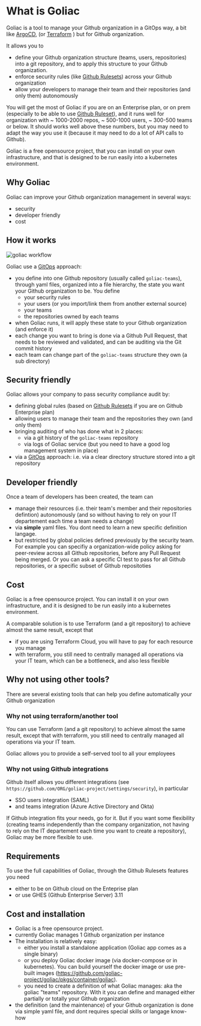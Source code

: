 # What is Goliac

Goliac is a tool to manage your Github organization in a GitOps way, a bit like [ArgoCD](https://argoproj.github.io/argo-cd/), (or [Terraform](https://www.terraform.io/) ) but for Github organization.

It allows you to
- define your Github organization structure (teams, users, repositories) into a git repository, and to apply this structure to your Github organization.
- enforce security rules (like [Github Rulesets](https://docs.github.com/en/repositories/configuring-branches-and-merges-in-your-repository/managing-rulesets/about-rulesets)) across your Github organization
- allow your developers to manage their team and their repositories (and only them) autonomously

You will get the most of Goliac if you are on an Enterprise plan, or on prem (especially to be able to use [Github Ruleset](https://docs.github.com/en/repositories/configuring-branches-and-merges-in-your-repository/managing-rulesets/about-rulesets)), and it runs well for organization with ~ 1000-2000 repos, ~ 500-1000 users, ~ 300-500 teams or below. It should works well above these numbers, but you may need to adapt the way you use it (because it may need to do a lot of API calls to Github).

Goliac is a free opensource project, that you can install on your own infrastructure, and that is designed to be run easily into a kubernetes environment.

## Why Goliac

Goliac can improve your Github organization management in several ways:
- security
- developer friendly
- cost

## How it works

![goliac workflow](images/goliac_basic_workflow.png)

Goliac use a [GitOps](https://www.redhat.com/en/topics/devops/what-is-gitops) approach:
- you define into one Github repository (usually called `goliac-teams`), through yaml files, organized into a file hierarchy, the state you want your Github organization to be. You define
  - your security rules
  - your users (or you import/link them from another external source)
  - your teams
  - the repositories owned by each teams
- when Goliac runs, it will apply these state to your Github organization (and enforce it)
- each change you want to bring is done via a Github Pull Request, that needs to be reviewed and validated, and can be auditing via the Git commit history
- each team can change part of the `goliac-teams` structure they own (a sub directory)


## Security friendly

Goliac allows your company to pass security compliance audit by:
- defining global rules (based on [Github Rulesets](https://docs.github.com/en/repositories/configuring-branches-and-merges-in-your-repository/managing-rulesets/about-rulesets) if you are on Github Enterprise plan)
- allowing users to manage their team and the repositories they own (and only them)
- bringing auditing of who has done what in 2 places:
  - via a git history of the `goliac-teams` repository
  - via logs of Goliac service (but you need to have a good log management system in place)
- via a [GitOps](https://www.redhat.com/en/topics/devops/what-is-gitops) approach: i.e. via a clear directory structure stored into a git repository

## Developer friendly

Once a team of developers has been created, the team can
- manage their resources (i.e. their team's member and their repositories defintion) autonomously (and so without having to rely on your IT departement each time a team needs a change)
- via **simple** yaml files. You dont need to learn a new specific definition langage.
- but restricted by global policies defined previously by the security team. For example you can specifiy a organization-wide policy asking for peer-review across all Github repositories, before any Pull Request being merged. Or you can ask a specific CI test to pass for all Github repositories, or a specific subset of Github repositoties

## Cost

Goliac is a free opensource project. You can install it on your own infrastructure, and it is designed to be run easily into a kubernetes environment.

A comparable solution is to use Terraform (and a git repository) to achieve almost the same result, except that
- if you are using Terraform Cloud, you will have to pay for each resource you manage
- with terraform, you still need to centrally managed all operations via your IT team, which can be a bottleneck, and also less flexible


## Why not using other tools?

There are several existing tools that can help you define automatically your Github organization

### Why not using terraform/another tool

You can use Terraform (and a git repository) to achieve almost the same result, except that with terraform, you still need to centrally managed all operations via your IT team.

Goliac allows you to provide a self-served tool to all your employees

### Why not using Github integrations

Github itself allows you different integrations (see `https://github.com/ORG/goliac-project/settings/security`), in particular 
- SSO users integration (SAML)
- and teams integration (Azure Active Directory and Okta)

If Github integration fits your needs, go for it. But if you want some flexibility (creating teams independently than the company organization, not having to rely on the IT departement each time you want to create a repository), Goliac may be more flexible to use.

## Requirements

To use the full capabilities of Goliac, through the Github Rulesets features you need
- either to be on Github cloud on the Enteprise plan
- or use GHES (Github Enterprise Server) 3.11

## Cost and installation

- Goliac is a free opensource project.
- currently Goliac manages 1 Github organization per instance
- The installation is relatively easy:
  - either you install a standalone application (Goliac app comes as a single binary)
  - or you deploy Goliac docker image (via docker-compose or in kubernetes). You can build yourself the docker image or use pre-built images (https://github.com/goliac-project/goliac/pkgs/container/goliac).
  - you need to create a definition of what Goliac manages: aka the goliac "teams" repository. With it you can define and managed either partially or totally your Github organization
- the definition (and the maintenance) of your Github organization is done via simple yaml file, and dont requires special skills or langage know-how
